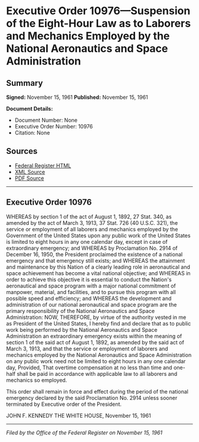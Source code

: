 # Executive Order 10976—Suspension of the Eight-Hour Law as to Laborers and Mechanics Employed by the National Aeronautics and Space Administration

## Summary

**Signed:** November 15, 1961
**Published:** November 15, 1961

**Document Details:**
- Document Number: None
- Executive Order Number: 10976
- Citation: None

## Sources
- [Federal Register HTML](https://www.presidency.ucsb.edu/documents/executive-order-10976-suspension-the-eight-hour-law-laborers-and-mechanics-employed-the)
- [XML Source](None)
- [PDF Source](None)

---

## Executive Order 10976

WHEREAS by section 1 of the act of August 1, 1892, 27 Stat. 340, as amended by the act of March 3, 1913, 37 Stat. 726 (40 U.S.C. 321), the service or employment of all laborers and mechanics employed by the Government of the United States upon any public work of the United States is limited to eight hours in any one calendar day, except in case of extraordinary emergency; and
WHEREAS by Proclamation No. 2914 of December 16, 1950, the President proclaimed the existence of a national emergency and that emergency still exists; and
WHEREAS the attainment and maintenance by this Nation of a clearly leading role in aeronautical and space achievement has become a vital national objective; and
WHEREAS in order to achieve this objective it is essential to conduct the Nation's aeronautical and space program with a major national commitment of manpower, material, and facilities, and to pursue this program with all possible speed and efficiency; and
WHEREAS the development and administration of our national aeronautical and space program are the primary responsibility of the National Aeronautics and Space Administration:
NOW, THEREFORE, by virtue of the authority vested in me as President of the United States, I hereby find and declare that as to public work being performed by the National Aeronautics and Space Administration an extraordinary emergency exists within the meaning of section 1 of the said act of August 1, 1892, as amended by the said act of March 3, 1913, and that the service or employment of laborers and mechanics employed by the National Aeronautics and Space Administration on any public work need not be limited to eight hours in any one calendar day, Provided, That overtime compensation at no less than time and one-half shall be paid in accordance with applicable law to all laborers and mechanics so employed.

This order shall remain in force and effect during the period of the national emergency declared by the said Proclamation No. 2914 unless sooner terminated by Executive order of the President.

JOHN F. KENNEDY
THE WHITE HOUSE,
November 15, 1961

---

*Filed by the Office of the Federal Register on November 15, 1961*
